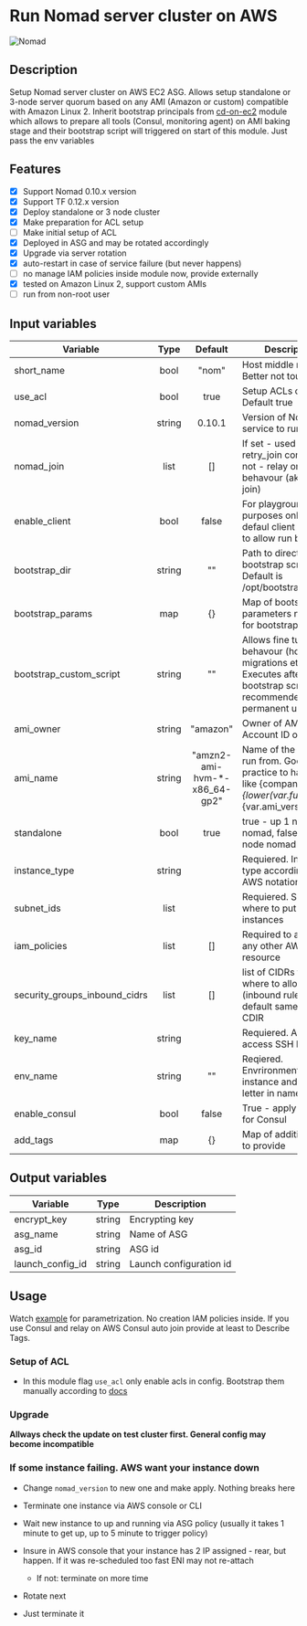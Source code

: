 # Run Nomad server cluster on AWS 
![Nomad](https://www.nomadproject.io/assets/images/favicons/favicon-194x194-bb8de46a.png)

## Description

Setup Nomad server cluster on AWS EC2 ASG. Allows setup standalone or 3-node server quorum based on
any AMI (Amazon or custom) compatible with Amazon Linux 2.
Inherit bootstrap principals from [cd-on-ec2](https://github.com/Chhed13/terraform-aws-cd-on-ec2) module 
which allows to prepare all tools (Consul, monitoring agent) on AMI baking stage and their bootstrap
script will triggered on start of this module. Just pass the env variables 

## Features

- [x] Support Nomad 0.10.x version
- [x] Support TF 0.12.x version
- [x] Deploy standalone or 3 node cluster
- [x] Make preparation for ACL setup
- [ ] Make initial setup of ACL
- [x] Deployed in ASG and may be rotated accordingly
- [x] Upgrade via server rotation
- [x] auto-restart in case of service failure (but never happens)
- [ ] no manage IAM policies inside module now, provide externally
- [x] tested on Amazon Linux 2, support custom AMIs
- [ ] run from non-root user

## Input variables

| Variable                      |  Type  |  Default                     | Description                                                                                                                          |
|-------------------------------|:------:|:----------------------------:|--------------------------------------------------------------------------------------------------------------------------------------|
| short_name                    |  bool  |           "nom"              | Host middle name. Better not touch it                                                                                                |
| use_acl                       |  bool  |           true               | Setup ACLs or not. Default true                                                                                                      |
| nomad_version                 | string |           0.10.1             | Version of Nomad service to run.                                                                                                     |
| nomad_join                    |  list  |             []               | If set - used in retry_join config. If not - relay on default behavour (aka Consul join)                                             |
| enable_client                 |  bool  |            false             | For playground purposes only. Enable defaul client setting, to allow run basic jobs                                                  |
| bootstrap_dir                 | string |             ""               | Path to directory with bootstrap scripts. Default is /opt/bootstrap                                                                  |
| bootstrap_params              |  map   |             {}               | Map of bootstrap parameters needed for bootstrap scripts                                                                             |
| bootstrap_custom_script       | string |             ""               | Allows fine tune start behavour (hot-fix, migrations etc.). Executes after all bootstrap scripts. Not recommended for permanent use. |
| ami_owner                     | string |          "amazon"            | Owner of AMI to use. Account ID or alias                                                                                             |
| ami_name                      | string | "amzn2-ami-hvm-*-x86_64-gp2" | Name of the AMI to run from. Good practice to have smth like {company_prefix}_{lower(var.full_name)}_{var.ami_version}               |
| standalone                    |  bool  |            true              | true - up 1 node nomad, false - up 3 node nomad                                                                                      |
| instance_type                 | string |                              | Requiered. Instance type according to AWS notation                                                                                   |
| subnet_ids                    |  list  |                              | Requiered. Subnets where to put instances                                                                                            |
| iam_policies                  |  list  |             []               | Required to access any other AWS resource                                                                                            |
| security_groups_inbound_cidrs |  list  |             []               | list of CIDRs from where to allow traffic (inbound rules). By default same as VPC CDIR                                               |
| key_name                      | string |                              | Requiered. Admin access SSH key name                                                                                                 |
| env_name                      | string |             ""               | Reqiered. Envrironment tag on instance and prefix letter in name                                                                     |
| enable_consul                 |  bool  |            false             | True - apply SG, tags for Consul                                                                                                     |
| add_tags                      |   map  |             {}               | Map of additional tags to provide                                                                                                    |

## Output variables

| Variable             |  Type  | Description              |
|----------------------|:------:|--------------------------|
| encrypt_key          | string | Encrypting key           |
| asg_name             | string | Name of ASG              |
| asg_id               | string | ASG id                   |
| launch_config_id     | string | Launch configuration id  |

## Usage

Watch [example](./examples/run.tf) for parametrization.
No creation IAM policies inside. If you use Consul and relay on AWS Consul auto join provide at least to Describe Tags.

### Setup of ACL

* In this module flag `use_acl` only enable acls in config. Bootstrap them manually according to [docs](https://www.nomadproject.io/guides/security/acl.html)

### Upgrade

__Allways check the update on test cluster first. General config may become incompatible__

### If some instance failing. AWS want your instance down

* Change `nomad_version` to new one and make apply. Nothing breaks here
* Terminate one instance via AWS console or CLI
* Wait new instance to up and running via ASG policy (usually it takes 1 minute to get up, up to 5 minute to trigger policy)
* Insure in AWS console that your instance has 2 IP assigned - rear, but happen. If it was re-scheduled too fast ENI may not re-attach
  * If not: terminate on more time
* Rotate next

* Just terminate it
